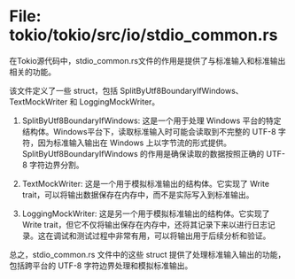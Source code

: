 # File: tokio/tokio/src/io/stdio_common.rs

在Tokio源代码中，stdio_common.rs文件的作用是提供了与标准输入和标准输出相关的功能。

该文件定义了一些 struct，包括 SplitByUtf8BoundaryIfWindows<W>、TextMockWriter 和 LoggingMockWriter。

1. SplitByUtf8BoundaryIfWindows<W>: 这是一个用于处理 Windows 平台的特定结构体。Windows平台下，读取标准输入时可能会读取到不完整的 UTF-8 字符，因为标准输入输出在 Windows 上以字节流的形式提供。SplitByUtf8BoundaryIfWindows<W> 的作用是确保读取的数据按照正确的 UTF-8 字符边界分割。

2. TextMockWriter: 这是一个用于模拟标准输出的结构体。它实现了 Write trait，可以将输出数据保存在内存中，而不是实际写入到标准输出。

3. LoggingMockWriter: 这是另一个用于模拟标准输出的结构体。它实现了 Write trait，但它不仅将输出保存在内存中，还将其记录下来以进行日志记录。这在调试和测试过程中非常有用，可以将输出用于后续分析和验证。

总之，stdio_common.rs 文件中的这些 struct 提供了处理标准输入输出的功能，包括跨平台的 UTF-8 字符边界处理和模拟标准输出。

